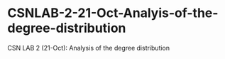 # CSNLAB-2-21-Oct-Analyis-of-the-degree-distribution
CSN LAB 2 (21-Oct): Analysis of the degree distribution
